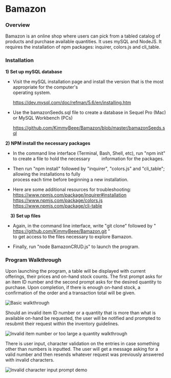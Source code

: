 # Bamazon

### Overview

Bamazon is an online shop where users can pick from a tabled catalog of products and purchase available quantities. It uses mySQL and NodeJS. It requires the installation of npm packages: inquirer, colors.js and cli_table.

### Installation

**1) Set up mySQL database**

  * Visit the mySQL installation page and install the version that is the most appropriate for the computer's  
    operating system.

    https://dev.mysql.com/doc/refman/5.6/en/installing.htm


  * Use the bamazonSeeds.sql file to create a database in Sequel Pro (Mac) or MySQL Workbench (PCs) 
  
    https://github.com/KimmyBeee/Bamazon/blob/master/bamazonSeeds.sql
    
**2) NPM install the necessary packages**

  * In the command line interface (Terminal, Bash, Shell, etc), run "npm init" to create a file to hold the necessary            information for the packages.
  
  * Then run "npm install" followed by "inquirer", "colors.js" and "cli_table"; allowing the installations to fully  
    process each time before beginning a new installation.  
    
  * Here are some additional resources for troubleshooting:  
    https://www.npmjs.com/package/inquirer#installation  
    https://www.npmjs.com/package/colors.js  
    https://www.npmjs.com/package/cli-table  
    
    
**3) Set up files**

  * Again, in the command line interface, write "git clone" followed by " https://github.com/KimmyBeee/Bamazon.git "  
    to get access to the files necessary to explore Bamazon.
    
  * Finally, run "node BamazonCRUD.js" to launch the program.  
  
### Program Walkthrough  

Upon launching the program, a table will be displayed with current offerings, their prices and on-hand stock counts. The first prompt asks for an item ID number and the second prompt asks for the desired quantity to purchase. Upon completion, if there is enough on-hand stock, a confirmation of the order and a transaction total will be given.
 
![Basic walkthrough](https://github.com/KimmyBeee/Bamazon/blob/master/assets/Bamazon.gif "Basic Purchase Gif")

Should an invalid item ID number or a quantity that is more than what is available on-hand be requested, the user will be notified and prompted to resubmit their request within the inventory guidelines.

![Invalid item number or too large a quantity walkthrough](https://github.com/KimmyBeee/Bamazon/blob/master/assets/InvalidEntriesGif.gif "Invalid Item or Quantity Gif")

There is user input, character validation on the entries in case something other than numbers is inputted. The user will get a message asking for a valid number and then resends whatever request was previously answered with invalid characters.

![Invalid character input prompt demo](https://github.com/KimmyBeee/Bamazon/blob/master/assets/InvalidCharacterGif.gif "Invalid Char Gif")


